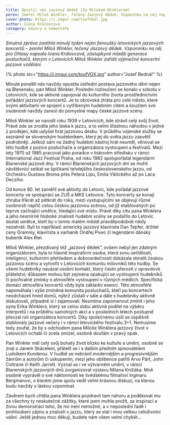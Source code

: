 ```yaml
---
title: Opustil nás jazzový dědek (Za Milošem Winklerem)
perex: Zemřel Miloš Winkler, řečený Jazzový dědek. Vzpomínku na něj napsala Ivana Královcová, zástupkyně mladší generace posluchačů unikátních letovických jazzových koncertů.
cover-photo: https://i.imgur.com/toufVGXl.jpg
author: Ivana Královcová
category: názory a komentáře
---
```


*Smutná zpráva zastihla minulý týden nejen fanoušky letovických jazzových koncertů – zemřel Miloš Winkler, řečený Jazzový dědek. Vzpomínku na něj pro Ohlasy napsala Ivana Královcová, zástupkyně mladší generace posluchačů, kterým v Letovicích Miloš Winkler zařídil výjimečné koncertní jazzové vzdělání.*

{% photo src="https://i.imgur.com/toufVGX.jpg" author="Josef Bednář" %}

Minulé pondělí nás navždy opustila ústřední postava jazzového dění nejen na Blanensku, pan Miloš Winkler. Poslední rozloučení se konalo v sobotu v Letovicích, kde se aktivně zapojoval do kulturního života prostřednictvím pořádání jazzových koncertů. Je to obrovská ztráta pro celé město, které svými aktivitami ve spojení s vytříbeným hudebním citem a kouzlem své osobnosti navždy zanesl do pomyslné mapy české jazzové scény.

Miloš Winkler se narodil roku 1939 v Letovicích, kde strávil celý svůj život. Právě zde se zrodila jeho láska k jazzu, a to velmi šťastnou náhodou v jedné z prodejen, kde uslyšel hrát jazzovou desku. V průběhu vojenské služby se seznámil se slovenským hudebníkem, který jej do světa jazzu zasvětil podrobněji. Jelikož sám na žádný hudební nástroj hrát neuměl, věnoval se této hudbě z pozice posluchače a organizátora vystoupení a festivalů. Mezi lety 1970 až 1985 pracoval jako poradce v tiskovém středisku v rámci International Jazz Festival Praha, od roku 1982 spolupořádal legendární Blanenské jazzové dny. V rámci Blanenských jazzových dní se mohli návštěvníci setkat se špičkami tehdejšího československého jazzu, od Orchestru Gustava Broma přes Petera Lipu, Emila Viklického až po Laca Decziho.

Od konce 90. let zaměřil své aktivity do Letovic, kde pořádal jazzové koncerty ve spolupráci se ZUŠ a MKS Letovice. Tyto koncerty se konají zhruba třikrát až pětkrát do roka, mezi vystupujícími se objevují různé osobnosti napříč celou českou jazzovou scénou, od již etablovaných po teprve začínající umělce, hledající své místo. Právě díky citu pana Winklera a jeho nesmírně hluboké znalosti hudební scény se podařilo do Letovic dostat umělce, kteří by v tomto malém městě pravděpodobně nikdy nezahráli. Byli to například: americký jazzový klavírista Dan Tepfer, držitel ceny Grammy, klavírista a varhaník Ondřej Pivec či legendární dánský bubeník Alex Riel.

Miloš Winkler, přezdívaný též „jazzový dědek“, ovšem nebyl jen zdatným organizátorem, byla to hlavně inspirativní osoba, která svou sečtělostí, inteligencí, kulturním přehledem a dobrosrdečností dokázala stmelit českou jazzovou scénu a vytvořit v Letovicích komunitu milovníků této hudby. Se všemi hudebníky navázal osobní kontakt, který často přerostl v opravdové přátelství; důkazem mohou být zejména opakující se vystoupení hudebníků či pochvalné zmínky o atmosféře vystoupení v různých médiích. Specifická domácí atmosféra koncertů vždy byla základní esencí. Této atmosféře napomáhala i výše zmíněná komunita posluchačů, kteří po koncertech neodcházeli hned domů, nýbrž zůstali v sále a dále s hudebníky aktivně diskutovali, případně si i zajamovali. Nesmíme zapomenout zmínit i jeho syna Erika Winklera, který se celou dobu aktivně podílel na výběru interpretů i na průběhu samotných akcí a v posledních letech postupně převzal roli organizátora koncertů. Díky společnému úsilí se úspěšně etablovaly jazzové večery i v rámci letovického festivalu 3+1. Nemusíme tedy zoufat, že by s odchodem pana Miloše Winklera jazzový život v Letovicích ochabl či zcela zmizel, osobně doufám v pravý opak.

Pan Winkler měl celý svůj bohatý život blízko ke kultuře a umění, osobně se znal s Janem Skácelem, přátelil se i s dalším předním spisovatelem Ludvíkem Kunderou. V hudbě se nebránil modernějším a progresivnějším žánrům a autorům či uskupením, mezi jeho oblíbence patřili Arvo Pärt, John Coltrane či Keith Jarrett. Vyznal se i ve výtvarném umění, v rámci Blanenských jazzových dnů zorganizoval výstavu Milana Knížáka. Mně osobně vyprávěl o své náklonnosti ke švédskému filmařovi Ingmaru Bergmanovi, o kterém jsme spolu vedli velmi krásnou diskuzi, na kterou budu navždy s láskou vzpomínat.

Závěrem bych chtěla pana Winklera pozdravit tam nahoru a poděkovat mu za všechny ty neskutečné zážitky, které jsem mohla prožít, za inspiraci a živou demonstraci toho, že nic není nemožné, a v neposlední řadě i prohloubení zájmu a znalostí o jazzu, který se stal i mou velkou celoživotní vášní. Ještě jednou moc děkuji, budete nám všem velmi chybět…
